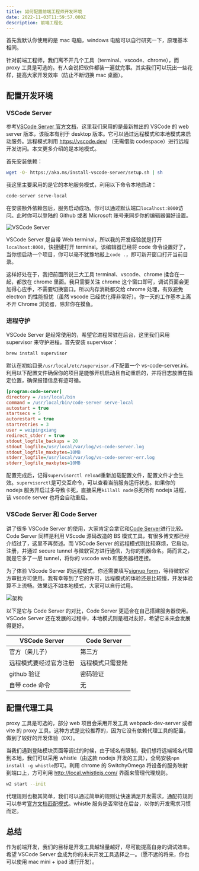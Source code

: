 ```yaml
---
title: 如何配置前端工程师开发环境
date: 2022-11-03T11:59:57.000Z
description: 前端工程化
---
```


首先我默认你使用的是 mac 电脑，windows 电脑可以自行研究一下，原理基本相同。

针对前端工程师，我们离不开几个工具（terminal、vscode、chrome），而 proxy 工具是可选的。有人会说把软件都装一遍就完事。其实我们可以玩出一些花样，提高大家开发效率（防止不断切换 mac 桌面）。

## 配置开发环境

### VSCode Server

参考[VSCode Server 官方文档](https://code.visualstudio.com/docs/remote/vscode-server)，这里我们采用的是最新推出的 VSCode 的 web server 版本，该版本有别于 desktop 版本。它可以通过远程模式和本地模式来启动服务。远程模式利用 https://vscode.dev/ （无需借助 codespace）进行远程开发访问。本文更多介绍的是本地模式。

首先安装依赖：

```bash
wget -O- https://aka.ms/install-vscode-server/setup.sh | sh
```

我这里主要采用的是它的本地服务模式，利用以下命令本地启动：

```bash
code-server serve-local
```

在安装额外依赖包后，服务启动成功。你可以通过默认端口`localhost:8000`访问。此时你可以登陆的 Github 或者 Microsoft 账号来同步你的编辑器偏好设置。

![VSCode Server](https://brandonxiang.top/img/vscode-web.jpg)

VSCode Server 是自带 Web terminal，所以我的开发经验就是打开`localhost:8000`，快捷键打开 terminal。该编辑器已经将 code 命令设置好了，当你想启动一个项目，你可以毫不犹豫地敲上`code .`，即可新开窗口打开当前目录。

这样好处在于，我把前面所说三大工具 terminal、vscode、chrome 揉合在一起，都放在 chrome 里面。我只需要关注 chrome 这个窗口即可，调试页面会更加得心应手，不需要切换窗口。所以内存消耗都交给 chrome 处理，有效避免 electron 的性能担忧（虽然 vscode 已经优化得非常好）。你一天的工作基本上离不开 Chrome 浏览器，除非你在摸鱼。

### 进程守护

VSCode Server 是经常使用的，希望它进程常驻在后台，这里我们采用 supervisor 来守护进程。首先安装 supervisor：

```bash
brew install supervisor
```

默认在初始目录`/usr/local/etc/supervisor.d`下配置一个 vs-code-server.ini。利用以下配置文件确保你的项目是能够开机启动且自动重启的，并将日志放置在指定位置，确保报错信息有迹可循。

```ini
[program:code-server]
directory = /usr/local/bin
command = /usr/local/bin/code-server serve-local
autostart = true
startsecs = 5
autorestart = true
startretries = 3
user = weipingxiang
redirect_stderr = true
stdout_logfile_backups = 20
stdout_logfile=/usr/local/var/log/vs-code-server.log
stdout_logfile_maxbytes=10MB
stderr_logfile=/usr/local/var/log/vs-code-server-err.log
stderr_logfile_maxbytes=10MB
```

配置完成后，记得`supervisorctl reload`重新加载配置文件，配置文件才会生效。`supervisorctl`是可交互命令，可以查看当前服务运行状态。如果你的 nodejs 服务开启过多导致卡死，直接采用`killall node`杀死所有 nodejs 进程，该 vscode server 也将会自动重启。

### VSCode Server 和 Code Server

讲了很多 VSCode Server 的使用，大家肯定会拿它和[Code Server](https://github.com/coder/code-server)进行比较。Code Server 同样是利用 VScode 源码改造的 BS 模式工具，有很多博文都已经介绍过了，这里不再赘述。而 VSCode Server 的远程模式则比较麻烦，它启动，注册，并通过 secure tunnel 与微软官方进行通信，为你的机器命名。简而言之，就是它多了一层 tunnel，将你的 vscode web 和服务器相连接。

为了体验 VScode Server 的远程模式，你还需要填写[signup form](https://aka.ms/vscode-server-signup)，等待微软官方审批方可使用。我有幸等到了它的许可，远程模式的体验还是比较慢，开发体验算不上流畅。效果远不如本地模式，大家可以自行试用。

![架构](https://brandonxiang.top/img/server-arch.png)

以下是它与 Code Server 的对比，Code Server 更适合在自己搭建服务器使用。VSCode Server 还在发展的过程中，本地模式则是相对友好，希望它未来会发展得更好。

| VSCode Server          | Code Server      |
| ---------------------- | ---------------- |
| 官方（亲儿子）         | 第三方           |
| 远程模式要经过官方注册 | 远程模式只需登陆 |
| github 验证            | 密码验证         |
| 自带 code 命令         | 无               |

## 配置代理工具

proxy 工具是可选的，部分 web 项目会采用开发工具 webpack-dev-server 或者 vite 的 proxy 工具。这种方式是比较推荐的，因为它没有依赖代理工具的配置，做到了较好的开发体验（DX）。

当我们遇到登陆模块页面等调试的时候，由于域名有限制，我们想将远端域名代理到本地，我们可以采用 whistle（由这款 nodejs 开发的工具），全局安装`npm install -g whistle`即可。利用 chrome 的 SwitchyOmega 将设备的服务映射到端口上，方可利用 http://local.whistlejs.com/ 界面来管理代理规则。

```bash
w2 start --init
```

代理规则也极其简单，我们可以通过简单的规则让快速满足开发需求，通配符规则可以参考[官方文档匹配模式](https://wproxy.org/whistle/pattern.html)。whistle 服务是否常驻在后台，以你的开发需求习惯而定。

## 总结

作为前端开发，我们的目标是开发工具越轻量越好，尽可能提高自身的调试效率。希望 VSCode Server 会成为你的未来开发工具选择之一。（愿不远的将来，你也可以使用 mac mini + ipad 进行开发）。

